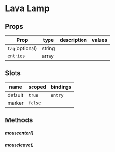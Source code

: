 # Lava Lamp




## Props

| Prop | type | description | values |
| ---- | ---- | ----------- | ------ |
| `tag`<span>(optional)</span> | string |  |  |
| `entries` | array |  |  |

## Slots

| name | scoped | bindings |
| ---- | ------ | -------- |
| default | `true` | `entry` |
| marker | `false` |  |

## Methods

##### mouseenter()

##### mouseleave()
